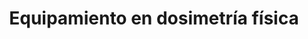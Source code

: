 ---
title: Equipamiento en dosimetría física
url: "/recursos-fisica-quimica/radiofisica/ciclos-formativos/radioterapia-dosimetria/dosimetria-fisica-clinica/"
summary: ""
tags:
- equipamiento-dosimetría-física
categories:
weight: 1

image:
  preview_only: true

build:
  render: never

# Optional external URL for project (replaces project detail page).
external_link: "http://fisiquimicamente.com/recursos-fisica-quimica/radiofisica/ciclos-formativos/radioterapia-dosimetria/dosimetria-fisica-clinica/TEMA1.pdf"

links:
- icon_pack: fas
  icon:
  name: 🗒️ Actividad equipos de medida
  url: actividad-equipos-medida.pdf
- icon_pack: fas
  icon:
  name: 🗒️ Actividad corriente de fuga
  url: actividad-corriente-fuga.pdf
- icon_pack: fas
  icon:
  name: 🔠 Crucigrama
  url: crucigrama-tema1.pdf
- icon_pack: fas
  icon:
  name: 💻 Proyecto grupal
  url: proyecto-tema1.pptx
---